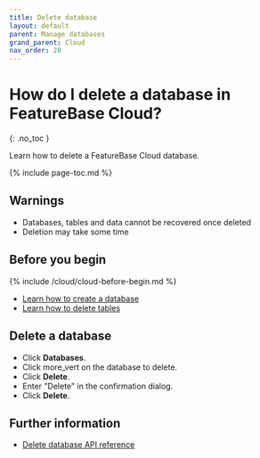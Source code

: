 ```yaml
---
title: Delete database
layout: default
parent: Manage databases
grand_parent: Cloud
nav_order: 20
---
```


# How do I delete a database in FeatureBase Cloud?
{: .no_toc }

Learn how to delete a FeatureBase Cloud database.

{% include page-toc.md %}

## Warnings

* Databases, tables and data cannot be recovered once deleted
* Deletion may take some time

## Before you begin

{% include /cloud/cloud-before-begin.md %}
* [Learn how to create a database](/docs/cloud/cloud-databases/cloud-db-create-custom)
* [Learn how to delete tables](/docs/cloud/cloud-tables/cloud-table-delete)

## Delete a database

* Click **Databases**.
* Click <span class="material-icons md-18">more_vert</span> on the database to delete.
* Click **Delete**.
* Enter "Delete" in the confirmation dialog.
* Click **Delete**.

## Further information

* [Delete database API reference](https://api-docs-featurebase-cloud.redoc.ly/latest#operation/deleteDatabase)
